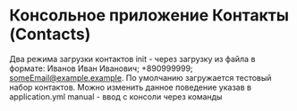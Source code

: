 # Консольное приложение Контакты (Contacts)

Два режима загрузки контактов 
init - через загрузку из файла в формате: Иванов Иван Иванович; +890999999; someEmail@example.example.
По умолчанию загружается тестовый набор контактов.
Можно изменить данное поведение  указав в application.yml 
manual - ввод с консоли через команды